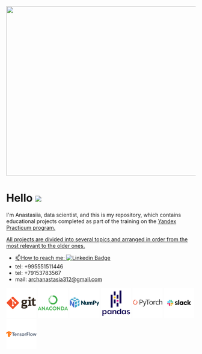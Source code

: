 
<div>
  <img src="https://media.giphy.com/media/l378c04F2fjeZ7vH2/giphy.gif" width="700" height="450"/>
</div>


<h1>
  Hello
  <img src="https://media.giphy.com/media/hvRJCLFzcasrR4ia7z/giphy.gif" width="30px"/>
</h1>

I'm Anastasiia, data scientist, and this is my repository, which contains educational projects completed as part of the training on the <a href=https://practicum.yandex.ru/> Yandex Practicum program. 

All projects are divided into several topics and arranged in order from the most relevant to the older ones.
- :mailbox:How to reach me: [![Linkedin Badge](https://img.shields.io/badge/-linkedin-blue?style=flat&logo=Linkedin&logoColor=white)](https://www.linkedin.com/in/anastasiia-ivanova-b8893a25b)
- tel: +995551511446
- tel: +79153783567
- mail: archanastasia312@gmail.com
<div>
  <img src="https://github.com/devicons/devicon/blob/master/icons/git/git-original-wordmark.svg" title="Git" **alt="Git" width="80" height="80"/>
  <img src="https://github.com/devicons/devicon/blob/master/icons/anaconda/anaconda-original-wordmark.svg" title="Anaconda" **alt="Git" width="80" height="80"/>
  <img src="https://github.com/devicons/devicon/blob/master/icons/numpy/numpy-original-wordmark.svg" title="Numpy" **alt="Git" width="80" height="80"/>
  <img src="https://github.com/devicons/devicon/blob/master/icons/pandas/pandas-original-wordmark.svg" title="Pandas" **alt="Git" width="80" height="80"/>
  <img src="https://github.com/devicons/devicon/blob/master/icons/pytorch/pytorch-original-wordmark.svg" title="Pytorch" **alt="Git" width="80" height="80"/>
  <img src="https://github.com/devicons/devicon/blob/master/icons/slack/slack-original-wordmark.svg" title="Slack" **alt="Git" width="80" height="80"/>
  <img src="https://github.com/devicons/devicon/blob/master/icons/tensorflow/tensorflow-original-wordmark.svg" title="Tensorflow" **alt="Git" width="80" height="80"/>
</div>

